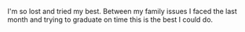 I'm so lost and tried my best. Between my family issues I faced the last month and trying to graduate on time this is the best I could do.